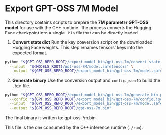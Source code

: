 # Export GPT-OSS 7M Model

This directory contains scripts to prepare the **7M parameter GPT-OSS model** for use with the C++ runtime.
The process converts the Hugging Face checkpoint into a single `.bin` file that can be directly loaded.

1. **Convert state dict**
   Run the key conversion script on the downloaded Hugging Face weights. This step renames tensors’ keys into the expected format.

```bash
python "${GPT_OSS_REPO_ROOT}/export_model_bin/gpt-oss-7m/convert_state_dict.py" \
  --input  "${MODELS_ROOT}/gpt-oss-7M/model.safetensors" \
  --output "${GPT_OSS_REPO_ROOT}/export_model_bin/gpt-oss-7m/model.safetensors"
```

2. **Generate binary**
   Use the conversion output and `config.json` to build the `.bin` file.

```bash
python "${GPT_OSS_REPO_ROOT}/export_model_bin/gpt-oss-7m/generate_bin.py" \
  --config "${GPT_OSS_REPO_ROOT}/export_model_bin/gpt-oss-7m/config.json" \
  --input  "${GPT_OSS_REPO_ROOT}/export_model_bin/gpt-oss-7m/model.safetensors" \
  --output "${GPT_OSS_REPO_ROOT}/gpt-oss-7m.bin"
```

The final binary is written to: gpt-oss-7m.bin

This file is the one consumed by the C++ inference runtime (`./run`).
